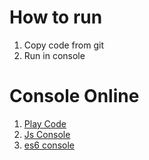 # How to run
1. Copy code from git
2. Run in console

# Console Online
1. [Play Code](https://playcode.io/online-javascript-editor)
2. [Js Console](https://jsconsole.com/)
3. [es6 console](https://es6console.com/)
